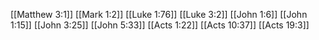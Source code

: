 [[Matthew 3:1]]
[[Mark 1:2]]
[[Luke 1:76]]
[[Luke 3:2]]
[[John 1:6]]
[[John 1:15]]
[[John 3:25]]
[[John 5:33]]
[[Acts 1:22]]
[[Acts 10:37]]
[[Acts 19:3]]
